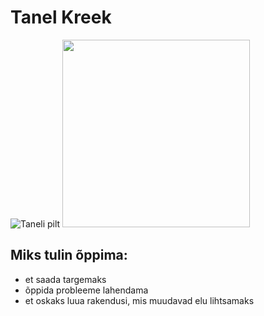 # Tanel Kreek
![Taneli pilt](https://www.luge.ee/tanel.jpg)
<img src="![Taneli pilt](https://www.luge.ee/tanel.jpg)" width="300">
## Miks tulin õppima:
- et saada targemaks
- õppida probleeme lahendama
- et oskaks luua rakendusi, mis muudavad elu lihtsamaks 

